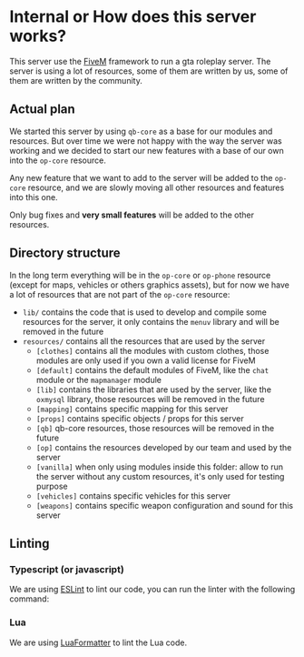 # Internal or How does this server works?

This server use the [FiveM](https://fivem.net/) framework to run a gta roleplay server.
The server is using a lot of resources, some of them are written by us, some of them are written by the community.

## Actual plan

We started this server by using `qb-core` as a base for our modules and resources. But over time we were not happy with the way the server was working and
we decided to start our new features with a base of our own into the `op-core` resource.

Any new feature that we want to add to the server will be added to the `op-core` resource, and we are slowly moving all other resources and features into this one.

Only bug fixes and **very small features** will be added to the other resources.

## Directory structure

In the long term everything will be in the `op-core` or `op-phone` resource (except for maps, vehicles or others graphics assets), but for now we have a lot of resources that are not part of the `op-core` resource:

 * `lib/` contains the code that is used to develop and compile some resources for the server, it only contains the `menuv` library and will be removed in the future
 * `resources/` contains all the resources that are used by the server
   * `[clothes]` contains all the modules with custom clothes, those modules are only used if you own a valid license for FiveM
   * `[default]` contains the default modules of FiveM, like the `chat` module or the `mapmanager` module
   * `[lib]` contains the libraries that are used by the server, like the `oxmysql` library, those resources will be removed in the future
   * `[mapping]` contains specific mapping for this server
   * `[props]` contains specific objects / props for this server
   * `[qb]` qb-core resources, those resources will be removed in the future
   * `[op]` contains the resources developed by our team and used by the server
   * `[vanilla]` when only using modules inside this folder: allow to run the server without any custom resources, it's only used for testing purpose
   * `[vehicles]` contains specific vehicles for this server
   * `[weapons]` contains specific weapon configuration and sound for this server

## Linting

### Typescript (or javascript)

We are using [ESLint](https://eslint.org/) to lint our code, you can run the linter with the following command:

### Lua

We are using [LuaFormatter](https://github.com/Koihik/LuaFormatter) to lint the Lua code.

